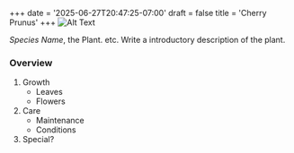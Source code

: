 +++
date = '2025-06-27T20:47:25-07:00'
draft = false
title = 'Cherry Prunus'
+++
![Alt Text](template.jpeg)

*Species Name*, the Plant. etc. Write a introductory description of the plant.

### Overview
1. Growth
    - Leaves
    - Flowers
2. Care
    - Maintenance 
    - Conditions 
3. Special?

